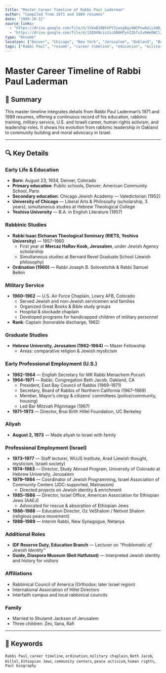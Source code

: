 ```yaml
---
title: "Master Career Timeline of Rabbi Paul Laderman"
author: "Compiled from 1971 and 1989 resumes"
date: "1989-10-12"
source_links:
  - "https://drive.google.com/file/d/1VXwB10BtkPY3jwxg8gi4WCPnwAUiy1H0/view?usp=sharing" 
  - "https://drive.google.com/file/d/13Q94Ncis1icANAHPynIZbfv2v6We0WCl/view?usp=sharing" 
type: "Resume"
location: ["Denver", "Chicago", "New York", "Jerusalem", "Oakland", "Berkeley", "Arad", "Netanya"]
tags: ["Rabbi Paul", "resume", "career timeline", "education", "military service", "Beth Jacob", "Hillel", "community centers", "Ethiopian Jewry", "peace activism", "human rights", "Paul biography"]
---
```


# Master Career Timeline of Rabbi Paul Laderman

## 📝 Summary
This master timeline integrates details from Rabbi Paul Laderman’s 1971 and 1989 resumes, offering a continuous record of his education, rabbinic training, military service, U.S. and Israeli career, human rights activism, and leadership roles. It shows his evolution from rabbinic leadership in Oakland to community building and moral advocacy in Israel.

---

## 🔍 Key Details

### Early Life & Education
- **Born**: August 23, 1934, Denver, Colorado  
- **Primary education**: Public schools, Denver; American Community School, Paris  
- **Secondary education**: Chicago Jewish Academy — Valedictorian (1952)  
- **University of Chicago** — Liberal Arts & Philosophy (scholarship, 3 years); simultaneous studies at Hebrew Theological College  
- **Yeshiva University** — B.A. in English Literature (1957)  

### Rabbinic Studies
- **Rabbi Isaac Elchanan Theological Seminary (RIETS, Yeshiva University)** — 1957–1960  
  - First year at **Mercaz HaRav Kook, Jerusalem**, under Jewish Agency scholarship  
  - Simultaneous studies at Bernard Revel Graduate School (Jewish philosophy)  
- **Ordination (1960)** — Rabbi Joseph B. Soloveitchik & Rabbi Samuel Belkin  

### Military Service
- **1960–1962** — U.S. Air Force Chaplain, Lowry AFB, Colorado  
  - Served Jewish and non-Jewish servicemen and families  
  - Organized Great Books & Bible study groups  
  - Hospital & stockade chaplain  
  - Developed programs for handicapped children of military personnel  
- **Rank**: Captain (honorable discharge, 1962)  

### Graduate Studies
- **Hebrew University, Jerusalem (1962–1964)** — Mazer Fellowship  
  - Areas: comparative religion & Jewish mysticism  

### Early Professional Employment (U.S.)
- **1962–1964** — English Secretary for MK Rabbi Menachem Porush  
- **1964–1971** — Rabbi, Congregation Beth Jacob, Oakland, CA  
  - President, East Bay Council of Rabbis (1969–1971)  
  - Secretary, Board of Rabbis of Northern California (1967–1969)  
  - Member, Mayor’s clergy & citizens’ committees (police/community, housing)  
  - Led Bar Mitzvah Pilgrimage (1967)  
- **1971–1973** — Director, Bnai Brith Hillel Foundation, UC Berkeley  

### Aliyah
- **August 2, 1973** — Made aliyah to Israel with family  

### Professional Employment (Israel)
- **1973–1977** — Staff lecturer, WUJS Institute, Arad (Jewish thought, mysticism, Israeli society)  
- **1974–1983** — Director, Study Abroad Program, University of Colorado at Hebrew University, Jerusalem  
- **1979–1984** — Coordinator of Jewish Programming, Israel Association of Community Centers (JDC-supported, Matnassim)  
  - Directed projects on Jewish identity & enrichment  
- **1985–1986** — Director, Israel Office, American Association for Ethiopian Jews (AAEJ)  
  - Advocated for rescue & absorption of Ethiopian Jews  
- **1986–1988** — Education Director, Oz VeShalom / Netivot Shalom (religious peace movement)  
- **1988–1989** — Interim Rabbi, New Synagogue, Netanya  

### Additional Roles
- **IDF Reserve Duty, Education Branch** — Lecturer on *“Problematic of Jewish Identity”*  
- **Guide, Diaspora Museum (Beit Hatfutsot)** — Interpreted Jewish identity and history for visitors  

### Affiliations
- Rabbinical Council of America (Orthodox; later Israel region)  
- International Association of Hillel Directors  
- Interfaith campus and local rabbinical councils  

### Family
- Married to Shulamit Jackson of Jerusalem  
- Three children: Zev, Ilana, Rafi  

---

## 🧠 Keywords
`Rabbi Paul`, `career timeline`, `ordination`, `military chaplain`, `Beth Jacob`, `Hillel`, `Ethiopian Jews`, `community centers`, `peace activism`, `human rights`, `Paul biography`
